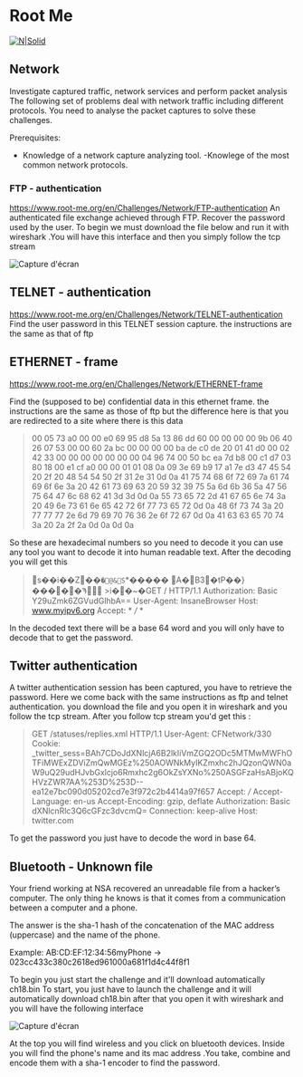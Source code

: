# Root Me

[![N|Solid](https://www.root-me.org/IMG/logo/siteon0.svg?1637496509)](https://www.root-me.org/en/Challenges/Network/)

## Network
Investigate captured traffic, network services and perform packet analysis
The following set of problems deal with network traffic including different protocols. You need to analyse the packet captures to solve these challenges.

Prerequisites:
 - Knowledge of a network capture analyzing tool.
 -Knowlege of the most common network protocols.

### FTP - authentication
https://www.root-me.org/en/Challenges/Network/FTP-authentication
An authenticated file exchange achieved through FTP. Recover the password used by the user.
To begin we must download the file below and run it with wireshark .You will have this interface and then you simply follow the tcp stream

![Capture d'écran](https://media.geeksforgeeks.org/wp-content/uploads/20220812133910/ws.jpg)

## TELNET - authentication
https://www.root-me.org/en/Challenges/Network/TELNET-authentication
Find the user password in this TELNET session capture. the instructions are the same as that of ftp


## ETHERNET - frame
https://www.root-me.org/en/Challenges/Network/ETHERNET-frame

Find the (supposed to be) confidential data in this ethernet frame. the instructions are the same as those of ftp but the difference here is that you are redirected to a site where there is this data

> 00 05 73 a0 00 00 e0 69 95 d8 5a 13 86 dd 60 00
00 00 00 9b 06 40 26 07 53 00 00 60 2a bc 00 00
00 00 ba de c0 de 20 01 41 d0 00 02 42 33 00 00
00 00 00 00 00 04 96 74 00 50 bc ea 7d b8 00 c1
d7 03 80 18 00 e1 cf a0 00 00 01 01 08 0a 09 3e
69 b9 17 a1 7e d3 47 45 54 20 2f 20 48 54 54 50
2f 31 2e 31 0d 0a 41 75 74 68 6f 72 69 7a 61 74
69 6f 6e 3a 20 42 61 73 69 63 20 59 32 39 75 5a
6d 6b 36 5a 47 56 75 64 47 6c 68 62 41 3d 3d 0d
0a 55 73 65 72 2d 41 67 65 6e 74 3a 20 49 6e 73
61 6e 65 42 72 6f 77 73 65 72 0d 0a 48 6f 73 74
3a 20 77 77 77 2e 6d 79 69 70 76 36 2e 6f 72 67
0d 0a 41 63 63 65 70 74 3a 20 2a 2f 2a 0d 0a 0d
0a

So these are hexadecimal numbers so you need to decode it you can use any tool you want to decode it into human readable text.
After the decoding you will get this

>s��i��Z��`�@&S`*����� A�B3�tP��}�����Ϡ
	>i��~�GET / HTTP/1.1
Authorization: Basic Y29uZmk6ZGVudGlhbA==
User-Agent: InsaneBrowser
Host: www.myipv6.org
Accept: * */* *

In the decoded text there will be a base 64 word and you will only have to decode that to get the password.

## Twitter authentication
A twitter authentication session has been captured, you have to retrieve the password.
Here we come back with the same instructions as ftp and telnet authentication. you download the file and you open it in wireshark and you follow the tcp stream. After you follow tcp stream you'd get this :

>GET /statuses/replies.xml HTTP/1.1
User-Agent: CFNetwork/330
Cookie: _twitter_sess=BAh7CDoJdXNlcjA6B2lkIiVmZGQ2ODc5MTMwMWFhOTFiMWExZDViZmQwMGEz%250AOWNkMyIKZmxhc2hJQzonQWN0aW9uQ29udHJvbGxlcjo6Rmxhc2g6OkZsYXNo%250ASGFzaHsABjoKQHVzZWR7AA%253D%253D--ea12e7bc090d05202cd7e3f972c2b4414a97f657
Accept: */*
Accept-Language: en-us
Accept-Encoding: gzip, deflate
Authorization: Basic dXNlcnRlc3Q6cGFzc3dvcmQ=
Connection: keep-alive
Host: twitter.com

To get the password you just have to decode the word in base 64.

## Bluetooth - Unknown file 
Your friend working at NSA recovered an unreadable file from a hacker’s computer. The only thing he knows is that it comes from a communication between a computer and a phone.

The answer is the sha-1 hash of the concatenation of the MAC address (uppercase) and the name of the phone.

Example:
AB:CD:EF:12:34:56myPhone -> 023cc433c380c2618ed961000a681f1d4c44f8f1

To begin you just start the challenge and it'll download automatically ch18.bin 
To start, you just have to launch the challenge and it will automatically download ch18.bin after that you open it with wireshark and you will have the following interface

![Capture d'écran](https://media.geeksforgeeks.org/wp-content/uploads/20220812133910/ws.jpg)

At the top you will find wireless and you click on bluetooth devices. Inside you will find the phone's name and its mac address .You take, combine and encode them with a sha-1 encoder to find the password.

 
